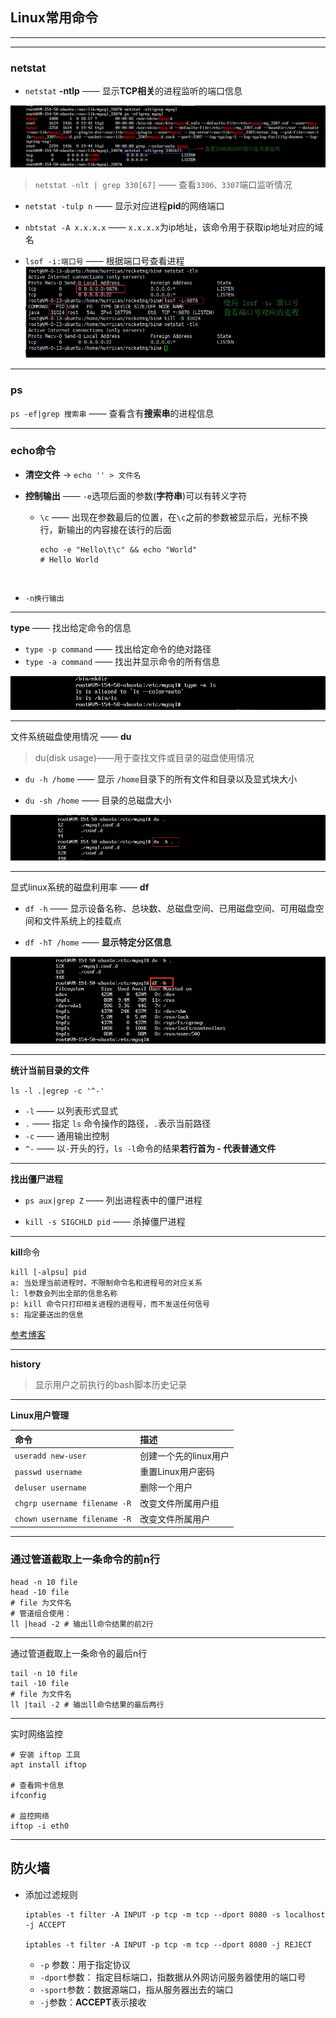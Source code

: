 ## <a name="top">Linux常用命令</a> 



---







----

### <a name="netstat">netstat</a>

+ `netstat` **-ntlp**  —— 显示**TCP相关**的进程监听的端口信息

![netstat-nlt](https://github.com/HurricanGod/Home/blob/master/linux/img/netstat-nlt.png)

> `netstat -nlt | grep 330[67]` —— 查看`3306、3307`端口监听情况





+ `netstat -tulp n` —— 显示对应进程**pid**的网络端口



+ `nbtstat -A x.x.x.x` —— `x.x.x.x`为ip地址，该命令用于获取ip地址对应的域名


+ `lsof -i:端口号` —— 根据端口号查看进程
  ![](https://github.com/HurricanGod/Home/blob/master/linux/img/lsof.png)

----

### <a name="ps">ps</a>

`ps -ef|grep 搜索串` —— 查看含有**搜索串**的进程信息



----

### echo命令



+ **清空文件**  →  `echo '' > 文件名`


+ **控制输出** —— `-e`选项后面的参数(**字符串**)可以有转义字符
  + `\c` —— 出现在参数最后的位置，在`\c`之前的参数被显示后，光标不换行，新输出的内容接在该行的后面

    ```shell
    echo -e "Hello\t\c" && echo "World"
    # Hello	World
    ```

    ​
+ `-n换行输出`


----

<a name="type">**type** —— 找出给定命令的信息</a>

+ `type -p command` —— 找出给定命令的绝对路径
+ `type -a command` —— 找出并显示命令的所有信息

![type](https://github.com/HurricanGod/Home/blob/master/linux/img/type.png)



------

<a name="du">文件系统磁盘使用情况 —— **du**</a>

> du(disk usage)——用于查找文件或目录的磁盘使用情况

+ `du -h /home` —— 显示 `/home`目录下的所有文件和目录以及显式块大小


+ `du -sh /home` —— 目录的总磁盘大小

![du-h](https://github.com/HurricanGod/Home/blob/master/linux/img/du-h.png)



------

<a name="df">显式linux系统的磁盘利用率 —— **df**</a>

+ `df -h` —— 显示设备名称、总块数、总磁盘空间、已用磁盘空间、可用磁盘空间和文件系统上的挂载点



+ `df -hT /home` —— **显示特定分区信息**


![](https://github.com/HurricanGod/Home/blob/master/linux/img/dfh.png)

------

<a name="calulateFileCount">**统计当前目录的文件**</a>

 `ls -l .|egrep -c '^-'`

+ `-l` —— 以列表形式显式
+ `.` —— 指定 `ls` 命令操作的路径，`.`表示当前路径
+ `-c` —— 通用输出控制
+ `^-` —— 以`-`开头的行，`ls -l`命令的结果**若行首为 - 代表普通文件**




----

<a name="showZProcess">**找出僵尸进程**</a>

+  `ps aux|grep Z` —— 列出进程表中的僵尸进程


+ `kill -s SIGCHLD pid` —— 杀掉僵尸进程






----

<a name="kill">**kill**命令</a>

```shell
kill [-alpsu] pid
a: 当处理当前进程时，不限制命令名和进程号的对应关系
l: l参数会列出全部的信息名称
p: kill 命令只打印相关进程的进程号，而不发送任何信号
s: 指定要送出的信息
```



<a href="http://man.linuxde.net/kill">参考博客</a>

-----

<a name="history">**history**</a>

> 显示用户之前执行的bash脚本历史记录





-----

<a name="userManage">**Linux用户管理**</a>

| 命令                           | 描述            |
| :--------------------------- | :------------ |
| `useradd new-user`           | 创建一个先的linux用户 |
| `passwd username`            | 重置Linux用户密码   |
| `deluser username`           | 删除一个用户        |
| `chgrp username filename -R` | 改变文件所属用户组     |
| `chown username filename -R` | 改变文件所属用户      |





------

### <a name="head">通过管道截取上一条命令的前n行</a>

```shell
head -n 10 file
head -10 file
# file 为文件名
# 管道组合使用：
ll |head -2	# 输出ll命令结果的前2行
```





----

<a name="tail">通过管道截取上一条命令的最后n行</a>

```shell
tail -n 10 file
tail -10 file
# file 为文件名
ll |tail -2	# 输出ll命令结果的最后两行
```

-----
<a name="iftop">实时网络监控</a>
```shell
# 安装 iftop 工具
apt install iftop

# 查看网卡信息
ifconfig

# 监控网络
iftop -i eth0
```





----

## <a name="iptables">防火墙</a>

+ 添加过滤规则

  ```shell
  iptables -t filter -A INPUT -p tcp -m tcp --dport 8080 -s localhost -j ACCEPT

  iptables -t filter -A INPUT -p tcp -m tcp --dport 8080 -j REJECT
  ```

  + `-p` 参数：用于指定协议
  + `-dport`参数： 指定目标端口，指数据从外网访问服务器使用的端口号
  + `-sport`参数：数据源端口，指从服务器出去的端口
  + `-j`参数：**ACCEPT**表示接收